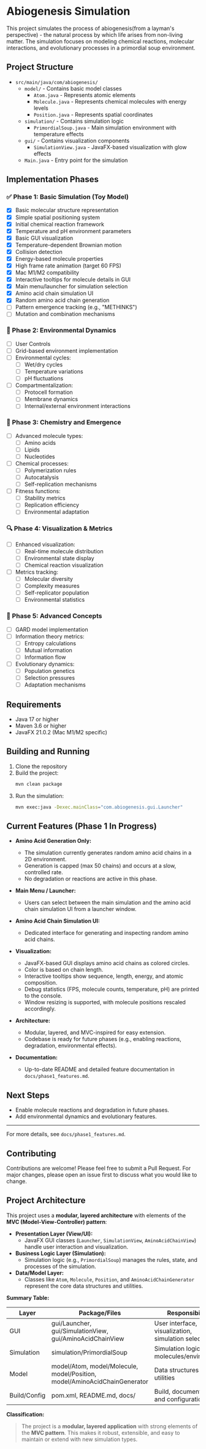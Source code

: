 # Abiogenesis Simulation

This project simulates the process of abiogenesis(from a layman's perspective) - the natural process by which life arises from non-living matter. The simulation focuses on modeling chemical reactions, molecular interactions, and evolutionary processes in a primordial soup environment.

## Project Structure

- `src/main/java/com/abiogenesis/`
  - `model/` - Contains basic model classes
    - `Atom.java` - Represents atomic elements
    - `Molecule.java` - Represents chemical molecules with energy levels
    - `Position.java` - Represents spatial coordinates
  - `simulation/` - Contains simulation logic
    - `PrimordialSoup.java` - Main simulation environment with temperature effects
  - `gui/` - Contains visualization components
    - `SimulationView.java` - JavaFX-based visualization with glow effects
  - `Main.java` - Entry point for the simulation

## Implementation Phases

### ✅ Phase 1: Basic Simulation (Toy Model)
- [x] Basic molecular structure representation
- [x] Simple spatial positioning system
- [x] Initial chemical reaction framework
- [x] Temperature and pH environment parameters
- [x] Basic GUI visualization
- [x] Temperature-dependent Brownian motion
- [x] Collision detection
- [x] Energy-based molecule properties
- [x] High frame rate animation (target 60 FPS)
- [x] Mac M1/M2 compatibility
- [x] Interactive tooltips for molecule details in GUI
- [x] Main menu/launcher for simulation selection
- [x] Amino acid chain simulation UI
- [x] Random amino acid chain generation
- [ ] Pattern emergence tracking (e.g., "METHINKS")
- [ ] Mutation and combination mechanisms

### 🔄 Phase 2: Environmental Dynamics
- [ ] User Controls
- [ ] Grid-based environment implementation
- [ ] Environmental cycles:
  - [ ] Wet/dry cycles
  - [ ] Temperature variations
  - [ ] pH fluctuations
- [ ] Compartmentalization:
  - [ ] Protocell formation
  - [ ] Membrane dynamics
  - [ ] Internal/external environment interactions

### 🧬 Phase 3: Chemistry and Emergence
- [ ] Advanced molecule types:
  - [ ] Amino acids
  - [ ] Lipids
  - [ ] Nucleotides
- [ ] Chemical processes:
  - [ ] Polymerization rules
  - [ ] Autocatalysis
  - [ ] Self-replication mechanisms
- [ ] Fitness functions:
  - [ ] Stability metrics
  - [ ] Replication efficiency
  - [ ] Environmental adaptation

### 🔍 Phase 4: Visualization & Metrics
- [ ] Enhanced visualization:
  - [ ] Real-time molecule distribution
  - [ ] Environmental state display
  - [ ] Chemical reaction visualization
- [ ] Metrics tracking:
  - [ ] Molecular diversity
  - [ ] Complexity measures
  - [ ] Self-replicator population
  - [ ] Environmental statistics

### 🧠 Phase 5: Advanced Concepts
- [ ] GARD model implementation
- [ ] Information theory metrics:
  - [ ] Entropy calculations
  - [ ] Mutual information
  - [ ] Information flow
- [ ] Evolutionary dynamics:
  - [ ] Population genetics
  - [ ] Selection pressures
  - [ ] Adaptation mechanisms

## Requirements

- Java 17 or higher
- Maven 3.6 or higher
- JavaFX 21.0.2 (Mac M1/M2 specific)

## Building and Running

1. Clone the repository
2. Build the project:
   ```bash
   mvn clean package
   ```
3. Run the simulation:
   ```bash
   mvn exec:java -Dexec.mainClass="com.abiogenesis.gui.Launcher"
   ```

## Current Features (Phase 1 In Progress)

- **Amino Acid Generation Only:**
  - The simulation currently generates random amino acid chains in a 2D environment.
  - Generation is capped (max 50 chains) and occurs at a slow, controlled rate.
  - No degradation or reactions are active in this phase.

- **Main Menu / Launcher:**
  - Users can select between the main simulation and the amino acid chain simulation UI from a launcher window.

- **Amino Acid Chain Simulation UI:**
  - Dedicated interface for generating and inspecting random amino acid chains.

- **Visualization:**
  - JavaFX-based GUI displays amino acid chains as colored circles.
  - Color is based on chain length.
  - Interactive tooltips show sequence, length, energy, and atomic composition.
  - Debug statistics (FPS, molecule counts, temperature, pH) are printed to the console.
  - Window resizing is supported, with molecule positions rescaled accordingly.

- **Architecture:**
  - Modular, layered, and MVC-inspired for easy extension.
  - Codebase is ready for future phases (e.g., enabling reactions, degradation, environmental effects).

- **Documentation:**
  - Up-to-date README and detailed feature documentation in `docs/phase1_features.md`.

## Next Steps
- Enable molecule reactions and degradation in future phases.
- Add environmental dynamics and evolutionary features.

---

For more details, see `docs/phase1_features.md`.

## Contributing

Contributions are welcome! Please feel free to submit a Pull Request. For major changes, please open an issue first to discuss what you would like to change.

## Project Architecture

This project uses a **modular, layered architecture** with elements of the **MVC (Model-View-Controller) pattern**:

- **Presentation Layer (View/UI):**
  - JavaFX GUI classes (`Launcher`, `SimulationView`, `AminoAcidChainView`) handle user interaction and visualization.
- **Business Logic Layer (Simulation):**
  - Simulation logic (e.g., `PrimordialSoup`) manages the rules, state, and processes of the simulation.
- **Data/Model Layer:**
  - Classes like `Atom`, `Molecule`, `Position`, and `AminoAcidChainGenerator` represent the core data structures and utilities.

**Summary Table:**

| Layer         | Package/Files                        | Responsibility                                 |
|---------------|-------------------------------------|------------------------------------------------|
| GUI           | gui/Launcher, gui/SimulationView, gui/AminoAcidChainView | User interface, visualization, simulation selection |
| Simulation    | simulation/PrimordialSoup           | Simulation logic for molecules/environment     |
| Model         | model/Atom, model/Molecule, model/Position, model/AminoAcidChainGenerator | Data structures and utilities                  |
| Build/Config  | pom.xml, README.md, docs/           | Build, documentation, and configuration        |

**Classification:**
> The project is a **modular, layered application** with strong elements of the **MVC pattern**. This makes it robust, extensible, and easy to maintain or extend with new simulation types. 
